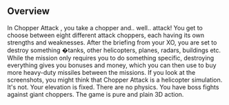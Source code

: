 ## Overview

In Chopper Attack , you take a chopper and.. well.. attack! You get to choose between eight different attack choppers, each having its own strengths and weaknesses. After the briefing from your XO, you are set to destroy something �tanks, other helicopters, planes, radars, buildings etc. While the mission only requires you to do something specific, destroying everything gives you bonuses and money, which you can then use to buy more heavy-duty missiles between the missions. If you look at the screenshots, you might think that Chopper Attack is a helicopter simulation. It's not. Your elevation is fixed. There are no physics. You have boss fights against giant choppers. The game is pure and plain 3D action.